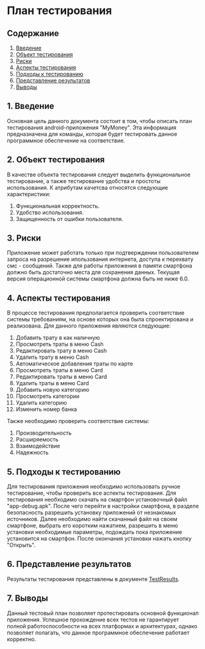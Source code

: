 # План тестирования  
## Содержание    

1. [Введение](#par1) 
2. [Объект тестирования](#par2)
3. [Риски](#par3)
4. [Аспекты тестирования](#par4)
5. [Подходы к тестированию](#par5)
6. [Представление результатов](#par6)
7. [Выводы](#par7)

## <a name="par1">1. Введение</a>
Основная цель данного документа состоит в том, чтобы описать план тестирования android-приложения "MyMoney". 
Эта информация предназначена для команды, которая будет тестировать данное программное обеспечение на соответствие.

## <a name="par2">2. Объект тестирования</a>
В качестве объекта тестирования следует выделить функциональное тестирование, а также тестирование удобства и простоты использования. 
К атрибутам качетсва относятся следующие характеристики:
1. Функциональная корректность.
2. Удобство использования.
3. Защищенность от ошибки пользователя.

## <a name="par3">3. Риски</a>
Приложение может работать только при подтверждении пользователем запроса на разрешение ипользования интернета, доступа к перехвату смс - сообщений. 
Также для работы приложения в памяти смартфона должно быть достаточно места для сохранения данных. Текущая версия
операционной системы смартфона должна быть не ниже 6.0.

## <a name="par4">4. Аспекты тестирования</a>
В процессе тестирования предполагается проверить соответствие системы требованиям, на основе которых она была спроектирована и 
реализована. Для данного приложения являются следующие:
1. Добавить трату в как наличную
2. Просмотреть траты в меню Cash
3. Редактировать трату в меню Cash
4. Удалить трату в меню Cash
5. Автоматическое добавления траты по карте
6. Просмотреть траты в меню Card
7. Редактировать траты в меню Card
8. Удалить траты в меню Card
9. Добавить новую категорию
10. Просмотреть категории
11. Удалить категорию
12. Изменить номер банка
      
Также необходимо проверить соответствие системы:  
1. Производительность
2. Расширяемость
3. Взаимодействие
4. Надежность

## <a name="par5">5. Подходы к тестированию</a>
Для тестирования приложения необходимо использовать ручное тестирование, чтобы проверить все аспекты тестирования. 
Для тестирования необходимо скачать на смартфон установочный файл "app-debug.apk". После чего перейти в настройки смартфона, в разделе безопасность разрешить установку приложений от незнакомых источников. Далее необходимо найти скачанный файл на своем смартфоне, 
выбрать его коротким нажатием, разрешить в меню установки необходимые параметры, подождать пока приложение установится на смартфон. После окончания установки нажать кнопку "Открыть". 

## <a name="par6">6. Представление результатов</a>
Результаты тестирования представлены в документе [TestResults](https://github.com/Nikita199909/My-Money/blob/develop/Documentation/TestResults.md).
## <a name="par7">7. Выводы</a>
Данный тестовый план позволяет протестировать основной функционал приложения. Успешное прохождение всех тестов не гарантирует 
полной работоспособности на всех платформах и архитектурах, однако позволяет полагать, что данное программное обеспечение работает корректно.
